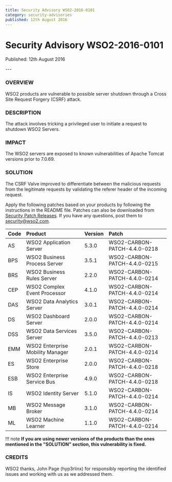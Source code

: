```yaml
---
title: Security Advisory WSO2-2016-0101
category: security-advisories
published: 12th August 2016
---
```


# Security Advisory WSO2-2016-0101

<p class="doc-info">Published: 12th August 2016</p>
---

### OVERVIEW
WSO2 products are vulnerable to possible server shutdown through a Cross Site Request Forgery (CSRF) attack.


### DESCRIPTION
The attack involves tricking a privileged user to initiate a request to shutdown WSO2 Servers.


### IMPACT
The WSO2 servers are exposed to known vulnerabilities of Apache Tomcat versions prior to 7.0.69.


### SOLUTION
The CSRF Valve improved to differentiate between the malicious requests from the legitimate requests by validating the referer header of the incoming request.

Apply the following patches based on your products by following the instructions in the README file. Patches can also be downloaded from [Security Patch Releases](https://wso2.com/security-patch-releases/). If you have any questions, post them to <security@wso2.com>.


| **Code** | **Product** | **Version** | **Patch** |
| :--- | :------ | :------ | :---- |
| AS | WSO2 Application Server | 5.3.0 | WSO2-CARBON-PATCH-4.4.0-0218 |
| BPS | WSO2 Business Process Server | 3.5.1 | WSO2-CARBON-PATCH-4.4.0-0215 |
| BRS | WSO2 Business Rules Server | 2.2.0 | WSO2-CARBON-PATCH-4.4.0-0214 |
| CEP | WSO2 Complex Event Processor | 4.1.0 | WSO2-CARBON-PATCH-4.4.0-0214 |
| DAS | WSO2 Data Analytics Server | 3.0.1 | WSO2-CARBON-PATCH-4.4.0-0214 |
| DS | WSO2 Dashboard Server | 2.0.0 | WSO2-CARBON-PATCH-4.4.0-0214 |
| DSS | WSO2 Data Services Server | 3.5.0 | WSO2-CARBON-PATCH-4.4.0-0213 |
| EMM | WSO2 Enterprise Mobility Manager | 2.0.1 | WSO2-CARBON-PATCH-4.4.0-0214 |
| ES | WSO2 Enterprise Store | 2.0.0 | WSO2-CARBON-PATCH-4.4.0-0218 |
| ESB | WSO2 Enterprise Service Bus | 4.9.0 | WSO2-CARBON-PATCH-4.4.0-0218 |
| IS | WSO2 Identity Server | 5.1.0 | WSO2-CARBON-PATCH-4.4.0-0214 |
| MB | WSO2 Message Broker | 3.1.0 | WSO2-CARBON-PATCH-4.4.0-0214 |
| ML | WSO2 Machine Learner | 1.1.0 | WSO2-CARBON-PATCH-4.4.0-0214 |


!!! note
    **If you are using newer versions of the products than the ones mentioned in the "SOLUTION" section, this vulnerability is fixed.**


### CREDITS
WSO2 thanks, John Page (hyp3rlinx) for responsibly reporting the identified issues and working with us as we addressed them.
